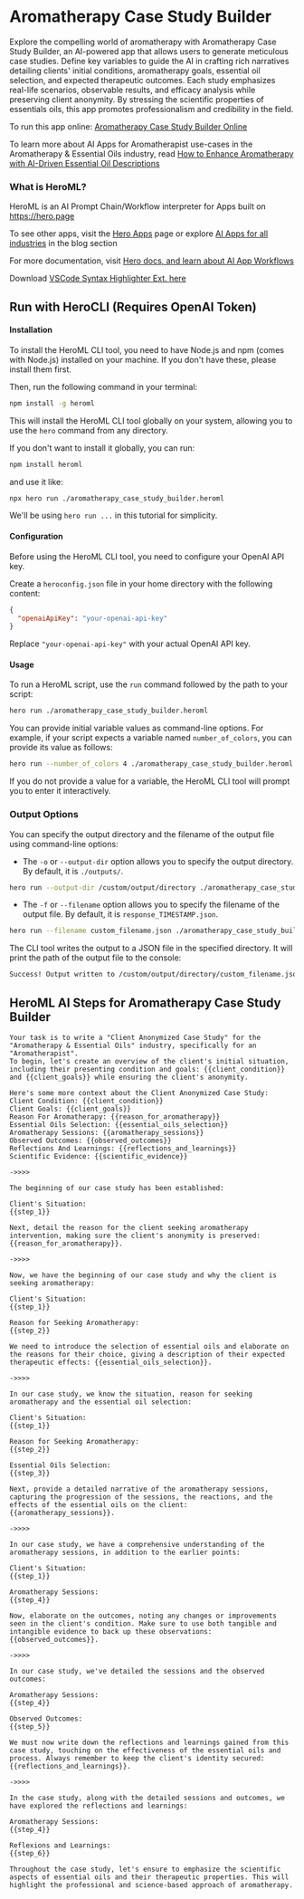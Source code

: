 # Aromatherapy Case Study Builder

Explore the compelling world of aromatherapy with Aromatherapy Case Study Builder, an AI-powered app that allows users to generate meticulous case studies. Define key variables to guide the AI in crafting rich narratives detailing clients' initial conditions, aromatherapy goals, essential oil selection, and expected therapeutic outcomes. Each study emphasizes real-life scenarios, observable results, and efficacy analysis while preserving client anonymity. By stressing the scientific properties of essentials oils, this app promotes professionalism and credibility in the field.

To run this app online: [Aromatherapy Case Study Builder Online](https://hero.page/app/aromatherapy-case-study-builder-ai-powered-aromatherapy-case-study-creation/h12NPVvD8KBEBy9JtMgK)

To learn more about AI Apps for Aromatherapist use-cases in the Aromatherapy & Essential Oils industry, read [How to Enhance Aromatherapy with AI-Driven Essential Oil Descriptions](https://hero.page/blog/ai/aromatherapy-and-essential-oils/how-to-enhance-aromatherapy-with-ai-driven-essential-oil-descriptions/170729)

### What is HeroML?
HeroML is an AI Prompt Chain/Workflow interpreter for Apps built on https://hero.page 

To see other apps, visit the [Hero Apps](https://hero.page/apps) page or explore [AI Apps for all industries](https://hero.page/blog) in the blog section

For more documentation, visit [Hero docs, and learn about AI App Workflows](https://hero.page/tutorials/introduction-to-heroml)

Download [VSCode Syntax Highlighter Ext. here](https://marketplace.visualstudio.com/items?itemName=hero-page.heroml)

## Run with HeroCLI (Requires OpenAI Token)

#### Installation

To install the HeroML CLI tool, you need to have Node.js and npm (comes with Node.js) installed on your machine. If you don't have these, please install them first. 

Then, run the following command in your terminal:

```bash
npm install -g heroml
```

This will install the HeroML CLI tool globally on your system, allowing you to use the `hero` command from any directory.

If you don't want to install it globally, you can run:

```bash
npm install heroml
```

and use it like:

```bash
npx hero run ./aromatherapy_case_study_builder.heroml
```

We'll be using `hero run ...` in this tutorial for simplicity.

#### Configuration

Before using the HeroML CLI tool, you need to configure your OpenAI API key. 

Create a `heroconfig.json` file in your home directory with the following content:

```json
{
  "openaiApiKey": "your-openai-api-key"
}
```

Replace `"your-openai-api-key"` with your actual OpenAI API key.

#### Usage

To run a HeroML script, use the `run` command followed by the path to your script:

```bash
hero run ./aromatherapy_case_study_builder.heroml
```

You can provide initial variable values as command-line options. For example, if your script expects a variable named `number_of_colors`, you can provide its value as follows:

```bash
hero run --number_of_colors 4 ./aromatherapy_case_study_builder.heroml
```

If you do not provide a value for a variable, the HeroML CLI tool will prompt you to enter it interactively.

### Output Options

You can specify the output directory and the filename of the output file using command-line options:

- The `-o` or `--output-dir` option allows you to specify the output directory. By default, it is `./outputs/`.

```bash
hero run --output-dir /custom/output/directory ./aromatherapy_case_study_builder.heroml
```

- The `-f` or `--filename` option allows you to specify the filename of the output file. By default, it is `response_TIMESTAMP.json`.

```bash
hero run --filename custom_filename.json ./aromatherapy_case_study_builder.heroml
```

The CLI tool writes the output to a JSON file in the specified directory. It will print the path of the output file to the console:

```bash
Success! Output written to /custom/output/directory/custom_filename.json
```


## HeroML AI Steps for Aromatherapy Case Study Builder
```
Your task is to write a "Client Anonymized Case Study" for the "Aromatherapy & Essential Oils" industry, specifically for an "Aromatherapist". 
To begin, let's create an overview of the client's initial situation, including their presenting condition and goals: {{client_condition}} and {{client_goals}} while ensuring the client's anonymity.

Here's some more context about the Client Anonymized Case Study:
Client Condition: {{client_condition}}
Client Goals: {{client_goals}}
Reason For Aromatherapy: {{reason_for_aromatherapy}}
Essential Oils Selection: {{essential_oils_selection}}
Aromatherapy Sessions: {{aromatherapy_sessions}}
Observed Outcomes: {{observed_outcomes}}
Reflections And Learnings: {{reflections_and_learnings}}
Scientific Evidence: {{scientific_evidence}}

->>>>

The beginning of our case study has been established:

Client's Situation:
{{step_1}}

Next, detail the reason for the client seeking aromatherapy intervention, making sure the client's anonymity is preserved: {{reason_for_aromatherapy}}.

->>>>

Now, we have the beginning of our case study and why the client is seeking aromatherapy:

Client's Situation:
{{step_1}}

Reason for Seeking Aromatherapy:
{{step_2}}

We need to introduce the selection of essential oils and elaborate on the reasons for their choice, giving a description of their expected therapeutic effects: {{essential_oils_selection}}.

->>>>

In our case study, we know the situation, reason for seeking aromatherapy and the essential oil selection:

Client's Situation:
{{step_1}}

Reason for Seeking Aromatherapy:
{{step_2}}

Essential Oils Selection:
{{step_3}}

Next, provide a detailed narrative of the aromatherapy sessions, capturing the progression of the sessions, the reactions, and the effects of the essential oils on the client: {{aromatherapy_sessions}}.

->>>>

In our case study, we have a comprehensive understanding of the aromatherapy sessions, in addition to the earlier points:

Client's Situation:
{{step_1}}

Aromatherapy Sessions:
{{step_4}}

Now, elaborate on the outcomes, noting any changes or improvements seen in the client's condition. Make sure to use both tangible and intangible evidence to back up these observations: {{observed_outcomes}}.

->>>>

In our case study, we've detailed the sessions and the observed outcomes:

Aromatherapy Sessions:
{{step_4}}

Observed Outcomes:
{{step_5}}

We must now write down the reflections and learnings gained from this case study, touching on the effectiveness of the essential oils and process. Always remember to keep the client's identity secured: {{reflections_and_learnings}}.

->>>>

In the case study, along with the detailed sessions and outcomes, we have explored the reflections and learnings:

Aromatherapy Sessions:
{{step_4}}

Reflexions and Learnings:
{{step_6}}

Throughout the case study, let's ensure to emphasize the scientific aspects of essential oils and their therapeutic properties. This will highlight the professional and science-based approach of aromatherapy.


```

